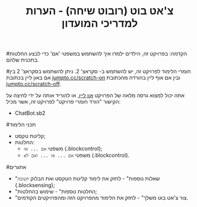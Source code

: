 ﻿---
title: צ'אט בוט (רובוט שיחה) - הערות למדריכי המועדון
language: he-IL
embeds: "*.png"
...

#הקדמה:
בפרויקט זה, הילדים ילמדו איך להשתמש במשפטי 'אם' כדי לבצע החלטות בתכנית שלהם.

#חומרי הלימוד
לפרויקט זה, יש להשתמש ב- סקראצ' 2. ניתן להשתמש בסקראצ' 2 בין אם באון ליין בכתובת [jumpto.cc/scratch-on](http://jumpto.cc/scratch-on) ובין אם אוף ליין בהורדה מהכתובת [jumpto.cc/scratch-off](http://jumpto.cc/scratch-off).

אתה יכול למצוא גרסה מלאה של הפרויקט <a href="http://scratch.mit.edu/projects/26762091/#editor">און ליין</a>, או להוריד אותה על ידי לחיצה על הקישור "הורד חומרי פרויקט" לפרויקט זה, אשר מכיל:

+ ChatBot.sb2

#תכני הלימוד
+ קליטת טקסט;
+ החלטות:
	+ משפטי `אם ... אז` {.blockcontrol};
	+ משפטי `אם ... אז ... ואם לא` {.blockcontrol}.

#אתגרים
+ "שאלות נוספות" - לחזק את לימוד קליטת הטקסט ואת הבלוק `תשובה` {.blocksensing};
+ "החלטות נוספות" - שימוש בהחלטות;
+ "צור צ'אט בוט משלך" - לחזק את הלימוד מהפרויקט הזה ומהפרויקטים הקודמים.